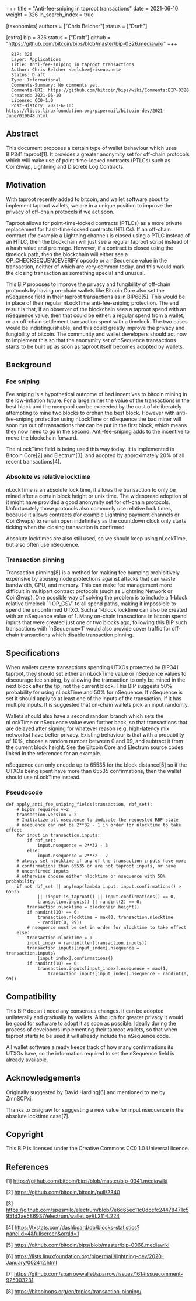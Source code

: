 +++
title = "Anti-fee-sniping in taproot transactions"
date = 2021-06-10
weight = 326
in_search_index = true

[taxonomies]
authors = ["Chris Belcher"]
status = ["Draft"]

[extra]
bip = 326
status = ["Draft"]
github = "https://github.com/bitcoin/bips/blob/master/bip-0326.mediawiki"
+++

      BIP: 326
      Layer: Applications
      Title: Anti-fee-sniping in taproot transactions
      Author: Chris Belcher <belcher@riseup.net>
      Status: Draft
      Type: Informational
      Comments-Summary: No comments yet.
      Comments-URI: https://github.com/bitcoin/bips/wiki/Comments:BIP-0326
      Created: 2021-06-10
      License: CC0-1.0
      Post-History: 2021-6-10: https://lists.linuxfoundation.org/pipermail/bitcoin-dev/2021-June/019048.html

## Abstract

This document proposes a certain type of wallet behaviour which uses
BIP341 taproot\[1\]. It provides a greater anonymity set for off-chain
protocols which will make use of point-time-locked contracts (PTLCs)
such as CoinSwap, Lightning and Discrete Log Contracts.

## Motivation

With taproot recently added to bitcoin, and wallet software about to
implement taproot wallets, we are in a unique position to improve the
privacy of off-chain protocols if we act soon.

Taproot allows for point-time-locked contracts (PTLCs) as a more private
replacement for hash-time-locked contracts (HTLCs). If an off-chain
contract (for example a Lightning channel) is closed using a PTLC
instead of an HTLC, then the blockchain will just see a regular taproot
script instead of a hash value and preimage. However, if a contract is
closed using the timelock path, then the blockchain will either see a
OP_CHECKSEQUENCEVERIFY opcode or a nSequence value in the transaction,
neither of which are very common today, and this would mark the closing
transaction as something special and unusual.

This BIP proposes to improve the privacy and fungibility of off-chain
protocols by having on-chain wallets like Bitcoin Core also set the
nSequence field in their taproot transactions as in BIP68\[5\]. This
would be in place of their regular nLockTime anti-fee-sniping
protection. The end result is that, if an observer of the blockchain
sees a taproot spend with an nSequence value, then that could be either:
a regular spend from a wallet, or an off-chain settlement transaction
spent with a timelock. The two cases would be indistinguishable, and
this could greatly improve the privacy and fungibility of bitcoin. The
community and wallet developers should act now to implement this so that
the anonymity set of nSequence transactions starts to be built up as
soon as taproot itself becomes adopted by wallets.

## Background

### Fee sniping

Fee sniping is a hypothetical outcome of bad incentives to bitcoin
mining in the low-inflation future. For a large miner the value of the
transactions in the best block and the mempool can be exceeded by the
cost of deliberately attempting to mine two blocks to orphan the best
block. However with anti-fee-sniping protection using nLockTime or
nSequence the bad miner will soon run out of transactions that can be
put in the first block, which means they now need to go in the second.
Anti-fee-sniping adds to the incentive to move the blockchain forward.

The nLockTime field is being used this way today. It is implemented in
Bitcoin Core\[2\] and Electrum\[3\], and adopted by approximately 20% of
all recent transactions\[4\].

### Absolute vs relative locktime

nLockTime is an absolute lock time, it allows the transaction to only be
mined after a certain block height or unix time. The widespread adoption
of it might have provided a good anonymity set for off-chain protocols.
Unfortunately those protocols also commonly use relative lock times,
because it allows contracts (for example Lightning payment channels or
CoinSwaps) to remain open indefinitely as the countdown clock only
starts ticking when the closing transaction is confirmed.

Absolute locktimes are also still used, so we should keep using
nLockTime, but also often use nSequence.

### Transaction pinning

Transaction pinning\[8\] is a method for making fee bumping
prohibitively expensive by abusing node protections against attacks that
can waste bandwidth, CPU, and memory. This can make fee management more
difficult in multipart contract protocols (such as Lightning Network or
CoinSwap). One possible way of solving the problem is to include a
1-block relative timelock \`1 OP_CSV\` to all spend paths, making it
impossible to spend the unconfirmed UTXO. Such a 1-block locktime can
also be created with an nSequence value of 1. Many on-chain transactions
in bitcoin spend inputs that were created just one or two blocks ago,
following this BIP such transactions with \`nSequence=1\` would also
provide cover traffic for off-chain transactions which disable
transaction pinning.

## Specifications

When wallets create transactions spending UTXOs protected by BIP341
taproot, they should set either an nLockTime value or nSequence values
to discourage fee sniping, by allowing the transaction to only be mined
in the next block after the tip, not the current block. This BIP
suggests 50% probability for using nLockTime and 50% for nSequence. If
nSequence is set it should apply to at least one of the inputs of the
transaction, if it has multiple inputs. It is suggested that on-chain
wallets pick an input randomly.

Wallets should also have a second random branch which sets the nLockTime
or nSequence value even further back, so that transactions that are
delayed after signing for whatever reason (e.g. high-latency mix
networks) have better privacy. Existing behaviour is that with a
probability of 10%, choose a random number between 0 and 99, and
subtract it from the current block height. See the Bitcoin Core and
Electrum source codes linked in the references for an example.

nSequence can only encode up to 65535 for the block distance\[5\] so if
the UTXOs being spent have more than 65535 confirmations, then the
wallet should use nLockTime instead.

### Pseudocode

    def apply_anti_fee_sniping_fields(transaction, rbf_set):
        # bip68 requires v=2
        transaction.version = 2
        # Initialize all nsequence to indicate the requested RBF state
        # nsequence can not be 2**32 - 1 in order for nlocktime to take effect
        for input in transaction.inputs:
            if rbf_set:
                input.nsequence = 2**32 - 3
            else:
                input.nsequence = 2**32 - 2
        # always set nlocktime if any of the transaction inputs have more
        # confirmations than 65535 or are not taproot inputs, or have
        # unconfirmed inputs
        # otherwise choose either nlocktime or nsequence with 50% probability
        if not rbf_set || any(map(lambda input: input.confirmations() > 65535
                || !input.is_taproot() || input.confirmations() == 0,
                transaction.inputs)) || randint(2) == 0:
            transaction.nlocktime = blockchain.height()
            if randint(10) == 0:
                transaction.nlocktime = max(0, transaction.nlocktime
                - randint(0, 99))
            # nsequence must be set in order for nlocktime to take effect
        else:
            transaction.nlocktime = 0
            input_index = randint(len(transaction.inputs))
            transaction.inputs[input_index].nsequence = transaction.inputs\
                [input_index].confirmations()
            if randint(10) == 0:
                transaction.inputs[input_index].nsequence = max(1,
                    transaction.inputs[input_index].nsequence - randint(0, 99))

## Compatibility

This BIP doesn't need any consensus changes. It can be adopted
unilaterally and gradually by wallets. Although for greater privacy it
would be good for software to adopt it as soon as possible. Ideally
during the process of developers implementing their taproot wallets, so
that when taproot starts to be used it will already include the
nSequence code.

All wallet software already keeps track of how many confirmations its
UTXOs have, so the information required to set the nSequence field is
already available.

## Acknowledgements

Originally suggested by David Harding\[6\] and mentioned to me by
ZmnSCPxj.

Thanks to craigraw for suggesting a new value for input nsequence in the
absolute locktime case\[7\].

## Copyright

This BIP is licensed under the Creative Commons CC0 1.0 Universal
licence.

## References

\[1\] <https://github.com/bitcoin/bips/blob/master/bip-0341.mediawiki>

\[2\] <https://github.com/bitcoin/bitcoin/pull/2340>

\[3\]
<https://github.com/spesmilo/electrum/blob/7e6d65ec11c0dccfc24478471c5951d3ae586937/electrum/wallet.py#L211-L224>

\[4\]
<https://txstats.com/dashboard/db/blocks-statistics?panelId=4&fullscreen&orgId=1>

\[5\] <https://github.com/bitcoin/bips/blob/master/bip-0068.mediawiki>

\[6\]
<https://lists.linuxfoundation.org/pipermail/lightning-dev/2020-January/002412.html>

\[7\]
<https://github.com/sparrowwallet/sparrow/issues/161#issuecomment-925003231>

\[8\] <https://bitcoinops.org/en/topics/transaction-pinning/>
